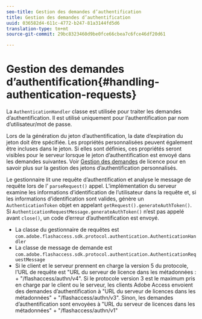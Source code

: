 ```yaml
---
seo-title: Gestion des demandes d’authentification
title: Gestion des demandes d’authentification
uuid: 036582d4-611c-4772-b247-81a3144fd5d6
translation-type: tm+mt
source-git-commit: 29bc8323460d9be0fce66cbea7c6fce46df20d61

---
```



# Gestion des demandes d’authentification{#handling-authentication-requests}

La `AuthenticationHandler` classe est utilisée pour traiter les demandes d’authentification. Il est utilisé uniquement pour l’authentification par nom d’utilisateur/mot de passe.

Lors de la génération du jeton d’authentification, la date d’expiration du jeton doit être spécifiée. Les propriétés personnalisées peuvent également être incluses dans le jeton. Si elles sont définies, ces propriétés seront visibles pour le serveur lorsque le jeton d’authentification est envoyé dans les demandes suivantes. Voir [Gestion des demandes](../../aaxs-protecting-content/content-implementing-the-license-server/content-handling-license-reqs/content-handling-license-reqs.md) de licence pour en savoir plus sur la gestion des jetons d’authentification personnalisés.

Le gestionnaire lit une requête d’authentification et analyse le message de requête lors de l’ `parseRequest()` appel. L’implémentation du serveur examine les informations d’identification de l’utilisateur dans la requête et, si les informations d’identification sont valides, génère un `AuthenticationToken` objet en appelant `getRequest().generateAuthToken()`. Si `AuthenticationRequestMessage.generateAuthToken()` n’est pas appelé avant `close()`, un code d’erreur d’authentification est envoyé.

* La classe du gestionnaire de requêtes est `com.adobe.flashaccess.sdk.protocol.authentication.AuthenticationHandler`
* La classe de message de demande est `com.adobe.flashaccess.sdk.protocol.authentication.AuthenticationRequestMessage`
* Si le client et le serveur prennent en charge la version 5 du protocole, l’URL de requête est &quot;URL du serveur de licence dans les métadonnées : + &quot;/flashaccess/authn/v4&quot;. Si le protocole version 3 est le maximum pris en charge par le client ou le serveur, les clients Adobe Access envoient des demandes d’authentification à &quot;URL du serveur de licences dans les métadonnées&quot; + &quot;/flashaccess/authn/v3&quot;. Sinon, les demandes d’authentification sont envoyées à &quot;URL du serveur de licences dans les métadonnées&quot; + &quot;/flashaccess/authn/v1&quot;

